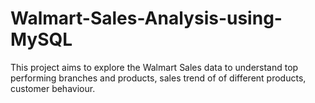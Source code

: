 # Walmart-Sales-Analysis-using-MySQL
This project aims to explore the Walmart Sales data to understand top performing branches and products, sales trend of of different products, customer behaviour.
